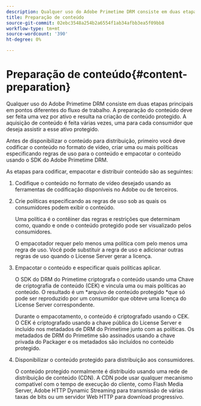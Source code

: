 ```yaml
---
description: Qualquer uso do Adobe Primetime DRM consiste em duas etapas principais em pontos diferentes do fluxo de trabalho. A preparação do conteúdo deve ser feita uma vez por ativo e resulta na criação de conteúdo protegido. A aquisição de conteúdo é feita várias vezes, uma para cada consumidor que deseja assistir a esse ativo protegido.
title: Preparação de conteúdo
source-git-commit: 02ebc3548a254b2a6554f1ab34afbb3ea5f09bb8
workflow-type: tm+mt
source-wordcount: '390'
ht-degree: 0%

---
```


# Preparação de conteúdo{#content-preparation}

Qualquer uso do Adobe Primetime DRM consiste em duas etapas principais em pontos diferentes do fluxo de trabalho. A preparação do conteúdo deve ser feita uma vez por ativo e resulta na criação de conteúdo protegido. A aquisição de conteúdo é feita várias vezes, uma para cada consumidor que deseja assistir a esse ativo protegido.

Antes de disponibilizar o conteúdo para distribuição, primeiro você deve codificar o conteúdo no formato de vídeo, criar uma ou mais políticas especificando regras de uso para o conteúdo e empacotar o conteúdo usando o SDK do Adobe Primetime DRM.

As etapas para codificar, empacotar e distribuir conteúdo são as seguintes:

1. Codifique o conteúdo no formato de vídeo desejado usando as ferramentas de codificação disponíveis no Adobe ou de terceiros.
1. Crie políticas especificando as regras de uso sob as quais os consumidores podem exibir o conteúdo.

   Uma política é o contêiner das regras e restrições que determinam como, quando e onde o conteúdo protegido pode ser visualizado pelos consumidores.

   O empacotador requer pelo menos uma política com pelo menos uma regra de uso. Você pode substituir a regra de uso e adicionar outras regras de uso quando o License Server gerar a licença.

1. Empacotar o conteúdo e especificar quais políticas aplicar.

   O SDK do DRM do Primetime criptografa o conteúdo usando uma Chave de criptografia de conteúdo (CEK) e vincula uma ou mais políticas ao conteúdo. O resultado é um *arquivo de conteúdo protegido *que só pode ser reproduzido por um consumidor que obteve uma licença do License Server correspondente.

   Durante o empacotamento, o conteúdo é criptografado usando o CEK. O CEK é criptografado usando a chave pública do License Server e incluído nos metadados de DRM do Primetime junto com as políticas. Os metadados de DRM do Primetime são assinados usando a chave privada do Packager e os metadados são incluídos no conteúdo protegido.

1. Disponibilizar o conteúdo protegido para distribuição aos consumidores.

   O conteúdo protegido normalmente é distribuído usando uma rede de distribuição de conteúdo (CDN). A CDN pode usar qualquer mecanismo compatível com o tempo de execução do cliente, como Flash Media Server, Adobe HTTP Dynamic Streaming para transmissão de várias taxas de bits ou um servidor Web HTTP para download progressivo.
